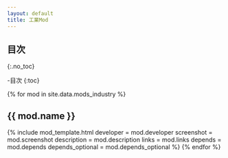 ```yaml
---
layout: default
title: 工業Mod
---
```

## 目次
{:.no_toc}

-目次
{:toc}

{% for mod in site.data.mods_industry %}
  <h2>{{ mod.name }}</h2>
  {% include mod_template.html
    developer        = mod.developer
    screenshot       = mod.screenshot
    description      = mod.description
    links            = mod.links
    depends          = mod.depends
    depends_optional = mod.depends_optional
  %}
{% endfor %}

